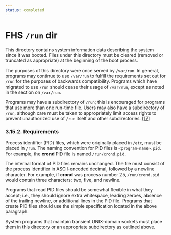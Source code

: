 ```yaml
---
status: completed
---
```


# FHS `/run` dir

This directory contains system information data describing the system since it was booted. Files under this directory must be cleared (removed or truncated as appropriate) at the beginning of the boot process.

The purposes of this directory were once served by `/var/run`. In general, programs may continue to use `/var/run` to fulfill the requirements set out for `/run` for the purposes of backwards compatibility. Programs which have migrated to use `/run` should cease their usage of `/var/run`, except as noted in the section on `/var/run`.

Programs may have a subdirectory of `/run`; this is encouraged for programs that use more than one run-time file. Users may also have a subdirectory of `/run`, although care must be taken to appropriately limit access rights to prevent unauthorized use of `/run` itself and other subdirectories. [[17]](https://refspecs.linuxfoundation.org/FHS_3.0/fhs-3.0.html#ftn.idm236088274176)

### 3.15.2. Requirements

Process identifier (PID) files, which were originally placed in `/etc`, must be placed in `/run`. The naming convention for PID files is `<program-name>.pid`. For example, the **crond** PID file is named `/run/crond.pid`.

The internal format of PID files remains unchanged. The file must consist of the process identifier in ASCII-encoded decimal, followed by a newline character. For example, if **crond** was process number 25, `/run/crond.pid` would contain three characters: two, five, and newline.

Programs that read PID files should be somewhat flexible in what they accept; i.e., they should ignore extra whitespace, leading zeroes, absence of the trailing newline, or additional lines in the PID file. Programs that create PID files should use the simple specification located in the above paragraph.

System programs that maintain transient UNIX-domain sockets must place them in this directory or an appropriate subdirectory as outlined above.